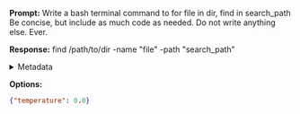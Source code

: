 **Prompt:**
Write a bash terminal command to for file in dir, find in search_path
Be concise, but include as much code as needed. Do not write anything else. Ever.


**Response:**
find /path/to/dir -name "file" -path "search_path"

<details><summary>Metadata</summary>

- Duration: 2669 ms
- Datetime: 2023-10-30T10:36:45.031347
- Model: gpt-3.5-turbo-0613

</details>

**Options:**
```json
{"temperature": 0.0}
```

